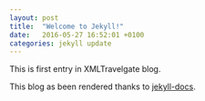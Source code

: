 ```yaml
---
layout: post
title:  "Welcome to Jekyll!"
date:   2016-05-27 16:52:01 +0100
categories: jekyll update
---
```

This is first entry in XMLTravelgate blog.

This blog as been rendered thanks to [jekyll-docs].

[jekyll-docs]: http://jekyllrb.com/docs/home
